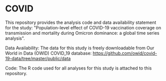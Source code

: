 # COVID
This repository provides the analysis code and data availability statement for the study: "Population-level effect of COVID-19 vaccination coverage on transmission and mortality during Omicron dominance: a global time series analysis".

Data Availability: The data for this study is freely downloadable from Our World in Data (OWID) COVID_19 database: https://github.com/owid/covid-19-data/tree/master/public/data

Code: The R code used for all analyses for this study is attached to this repository.

